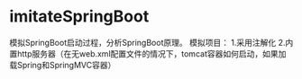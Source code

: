 # imitateSpringBoot

模拟SpringBoot启动过程，分析SpringBoot原理。
模拟项目：
1.采用注解化
2.内置http服务器（在无web.xml配置文件的情况下，tomcat容器如何启动，如果加载Spring和SpringMVC容器）
